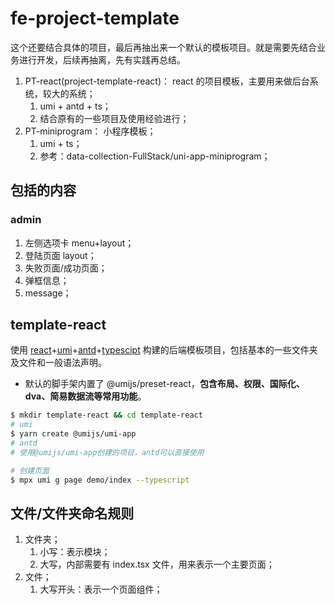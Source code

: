 # fe-project-template

这个还要结合具体的项目，最后再抽出来一个默认的模板项目。就是需要先结合业务进行开发，后续再抽离，先有实践再总结。

1. PT-react(project-template-react)： react 的项目模板，主要用来做后台系统，较大的系统；
   1. umi + antd + ts；
   2. 结合原有的一些项目及使用经验进行；
2. PT-miniprogram： 小程序模板；
   1. umi + ts；
   2. 参考：data-collection-FullStack/uni-app-miniprogram；

## 包括的内容

### admin

1. 左侧选项卡 menu+layout；
2. 登陆页面 layout；
3. 失败页面/成功页面；
4. 弹框信息；
5. message；

## template-react

使用 [react](https://react.docschina.org/docs/getting-started.html)+[umi](https://umijs.org/zh-CN/docs)+[antd](https://ant-design.gitee.io/docs/react/getting-started-cn)+[typescipt](https://www.tslang.cn/docs/handbook/basic-types.html) 构建的后端模板项目，包括基本的一些文件夹及文件和一般语法声明。

- 默认的脚手架内置了 @umijs/preset-react，**包含布局、权限、国际化、dva、简易数据流等常用功能**。

```bash
$ mkdir template-react && cd template-react
# umi
$ yarn create @umijs/umi-app
# antd
# 使用@umijs/umi-app创建的项目，antd可以直接使用

# 创建页面
$ mpx umi g page demo/index --typescript
```

## 文件/文件夹命名规则

1. 文件夹；
   1. 小写：表示模块；
   2. 大写，内部需要有 index.tsx 文件，用来表示一个主要页面；
2. 文件；
   1. 大写开头：表示一个页面组件；
